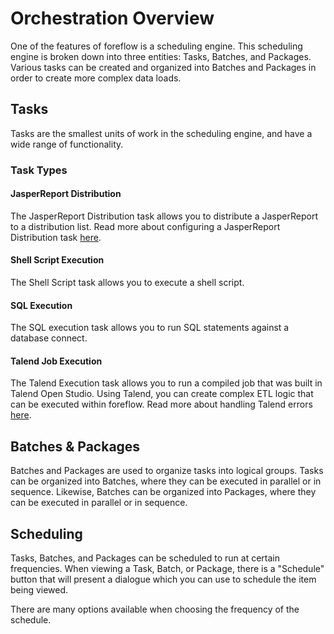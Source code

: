 # Orchestration Overview

One of the features of foreflow is a scheduling engine. This scheduling engine is broken down into three entities: Tasks, Batches, and Packages. Various tasks can be created and organized into Batches and Packages in order to create more complex data loads.

## Tasks

Tasks are the smallest units of work in the scheduling engine, and have a wide range of functionality.

### Task Types

#### JasperReport Distribution

The JasperReport Distribution task allows you to distribute a JasperReport to a distribution list. Read more about configuring a JasperReport Distribution task [here](/docs/{{version}}/report_distribution).

#### Shell Script Execution

The Shell Script task allows you to execute a shell script.

#### SQL Execution

The SQL execution task allows you to run SQL statements against a database connect.

#### Talend Job Execution

The Talend Execution task allows you to run a compiled job that was built in Talend Open Studio. Using Talend, you can create complex ETL logic that can be executed within foreflow. Read more about handling Talend errors [here](/docs/{{version}}/talend_tasks).

## Batches & Packages

Batches and Packages are used to organize tasks into logical groups. Tasks can be organized into Batches, where they can be executed in parallel or in sequence. Likewise, Batches can be organized into Packages, where they can be executed in parallel or in sequence.

## Scheduling

Tasks, Batches, and Packages can be scheduled to run at certain frequencies. When viewing a Task, Batch, or Package, there is a "Schedule" button that will present a dialogue which you can use to schedule the item being viewed.

There are many options available when choosing the frequency of the schedule.
